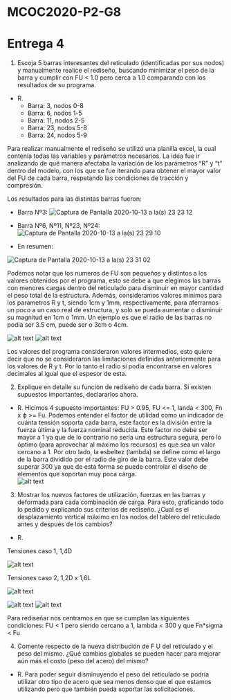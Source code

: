# MCOC2020-P2-G8
# Entrega 4

1. Escoja 5 barras interesantes del reticulado (identificadas por sus nodos) y manualmente realice el rediseño, buscando minimizar el peso de la barra y cumplir con FU < 1.0 pero cerca a 1.0 comparando con los resultados de su programa. <br>
 
  - R.
    - Barra: 3, nodos 0-8
    - Barra: 6, nodos 1-5
    - Barra: 11, nodos 2-5
    - Barra: 23, nodos 5-8
    - Barra: 24, nodos 5-9
   
  Para realizar manualmente el rediseño se utilizó una planilla excel, la cual contenía todas las variables y parámetros necesarios. La idea fue ir analizando de qué manera afectaba la variación de los parámetros “R” y “t” dentro del modelo, con los que se fue iterando para obtener el mayor valor del FU de cada barra, respetando las condiciones de tracción y compresión. 
  
  Los resultados para las distintas barras fueron:
  - Barra Nº3:
  ![Captura de Pantalla 2020-10-13 a la(s) 23 23 12](https://user-images.githubusercontent.com/69252038/95936058-1488a400-0dab-11eb-8943-253bacb034b3.png)
  - Barra Nº6, Nº11, Nº23, Nº24:
  ![Captura de Pantalla 2020-10-13 a la(s) 23 29 10](https://user-images.githubusercontent.com/69252038/95936428-efe0fc00-0dab-11eb-9c7d-13e2aae29887.png)
  
  - En resumen:
  
  ![Captura de Pantalla 2020-10-13 a la(s) 23 31 02](https://user-images.githubusercontent.com/69252038/95936528-2b7bc600-0dac-11eb-92c9-760f9f282f39.png)
  
  Podemos notar que los numeros de FU son pequeños y distintos a los valores obtenidos por el programa, esto se debe a que elegimos las barras con menores cargas dentro del reticulado para disminuir en mayor cantidad el peso total de la estructura. Además, consideramos valores minimos para los parametros R y t, siendo 1cm y 1mm, respectivamente, para aferrarnos un poco a un caso real de estructura, y solo se pueda aumentar o disminuir su magnitud en 1cm o 1mm. Un ejemplo es que el radio de las barras no podia ser 3.5 cm, puede ser o 3cm o 4cm. 
  
![alt text](https://github.com/EduardoGM98/MCOC2020-P2-G8/blob/master/5barras%20caso1FINAL.png)
![alt text](https://github.com/EduardoGM98/MCOC2020-P2-G8/blob/master/5barras%20caso2.png)

 Los valores del programa consideraron valores intermedios, esto quiere decir que no se consideraron las limitaciones definidas anteriormente para los valores de R y t. Por lo tanto el radio si podia encontrarse en valores decimales al igual que el espesor de esta. 

2. Explique en detalle su función de rediseño de cada barra. Si existen supuestos importantes, declararlos ahora.

  - R. Hicimos 4 supuesto importantes: FU > 0.95, FU <= 1, landa < 300, Fn x ϕ >= Fu. Podemos entender el factor de utilidad como un indicador de cuánta tensión soporta cada barra, este factor es la división entre la fuerza última y la fuerza nominal reducida. Este factor no debe ser mayor a 1 ya que de lo contrario no sería una estructura segura, pero lo óptimo (para aprovechar al máximo los recursos) es que sea un valor cercano a 1. Por otro lado, la esbeltez (lambda) se define como el largo de la barra dividido por el radio de giro de la barra. Este valor debe superar 300 ya que de esta forma se puede controlar el diseño de elementos que soportan muy poca carga. <br>
  ![alt text](https://github.com/EduardoGM98/MCOC2020-P2-G8/blob/master/landa.png)
3. Mostrar los nuevos factores de utilización, fuerzas en las barras y deformada para cada combinación de carga. Para esto, graficando todo lo pedido y explicando sus criterios de rediseño. ¿Cual es el desplazamiento vertical máximo en los nodos del tablero del reticulado antes y después de los cambios?

  - R. 
  
  Tensiones caso 1, 1,4D
  
  ![alt text](https://github.com/EduardoGM98/MCOC2020-P2-G8/blob/master/Tensiones_caso_1.png)
  
  Tensiones caso 2, 1,2D x 1,6L
  
  ![alt text](https://github.com/EduardoGM98/MCOC2020-P2-G8/blob/master/Tensiones_caso_2.png)
  
  ![alt text](https://github.com/EduardoGM98/MCOC2020-P2-G8/blob/master/FU_caso_1.png)
  ![alt text](https://github.com/EduardoGM98/MCOC2020-P2-G8/blob/master/FU_caso_2.png)
  
  Para rediseñar nos centramos en que se cumplan las siguientes condiciones: FU < 1 pero siendo cercano a 1, lambda < 300 y que Fn*sigma < Fu


4. Comente respecto de la nueva distribución de F U del reticulado y el peso del mismo. ¿Qué cambios globales se pueden hacer para mejorar aún más el costo (peso del acero) del mismo?

  - R. Para poder seguir disminuyendo el peso del reticulado se podría utilizar otro tipo de acero que sea menos denso que el que estamos utilizando pero que también pueda soportar las solicitaciones. 
